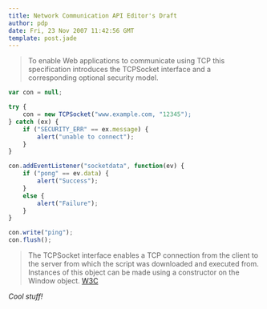 ```yaml
---
title: Network Communication API Editor's Draft
author: pdp
date: Fri, 23 Nov 2007 11:42:56 GMT
template: post.jade
---
```


> To enable Web applications to communicate using TCP this specification introduces the TCPSocket interface and a corresponding optional security model.

```javascript
var con = null;

try { 
	con = new TCPSocket("www.example.com, "12345");
} catch (ex) { 
	if ("SECURITY_ERR" == ex.message) { 
		alert("unable to connect");
	}
}

con.addEventListener("socketdata", function(ev) {
	if ("pong" == ev.data) {
		alert("Success");
	}
	else {
		alert("Failure");
	}
}

con.write("ping");
con.flush();
```

> The TCPSocket interface enables a TCP connection from the client to the server from which the script was downloaded and executed from. Instances of this object can be made using a constructor on the Window object. [W3C](http://dev.w3.org/2006/webapi/network-api/network-api.html)

_Cool stuff!_
